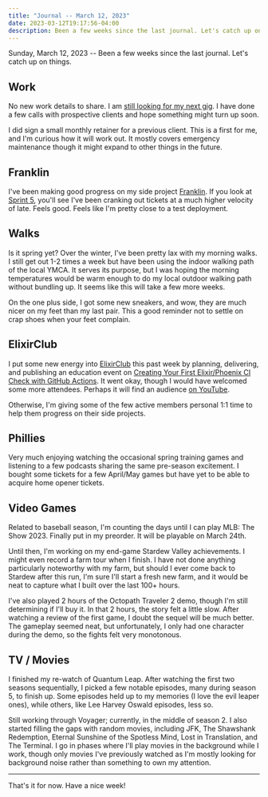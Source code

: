 ```yaml
---
title: "Journal -- March 12, 2023"
date: 2023-03-12T19:17:56-04:00
description: Been a few weeks since the last journal. Let's catch up on things.
---
```


Sunday, March 12, 2023 -- Been a few weeks since the last journal. Let's catch up on things.

## Work

No new work details to share. I am [still looking for my next gig](/posts/2023/2/elixir-consulting-availability/). I have done a few calls with prospective clients and hope something might turn up soon.

I did sign a small monthly retainer for a previous client. This is a first for me, and I'm curious how it will work out. It mostly covers emergency maintenance though it might expand to other things in the future.

## Franklin

I've been making good progress on my side project [Franklin](https://github.com/zorn/franklin). If you look at [Sprint 5](https://github.com/users/zorn/projects/1/views/10), you'll see I've been cranking out tickets at a much higher velocity of late. Feels good. Feels like I'm pretty close to a test deployment. 

## Walks

Is it spring yet? Over the winter, I've been pretty lax with my morning walks. I still get out 1-2 times a week but have been using the indoor walking path of the local YMCA. It serves its purpose, but I was hoping the morning temperatures would be warm enough to do my local outdoor walking path without bundling up. It seems like this will take a few more weeks. 

On the one plus side, I got some new sneakers, and wow, they are much nicer on my feet than my last pair. This a good reminder not to settle on crap shoes when your feet complain.

## ElixirClub

I put some new energy into [ElixirClub](https://www.elixirclub.org) this past week by planning, delivering, and publishing an education event on [Creating Your First Elixir/Phoenix CI Check with GitHub Actions](https://www.elixirclub.org/c/recorded-presentations/github-actions). It went okay, though I would have welcomed some more attendees. Perhaps it will find an audience [on YouTube](https://www.youtube.com/watch?v=wF3llh4VLlQ).

Otherwise, I'm giving some of the few active members personal 1:1 time to help them progress on their side projects.

## Phillies

Very much enjoying watching the occasional spring training games and listening to a few podcasts sharing the same pre-season excitement. I bought some tickets for a few April/May games but have yet to be able to acquire home opener tickets.

## Video Games

Related to baseball season, I'm counting the days until I can play MLB: The Show 2023. Finally put in my preorder. It will be playable on March 24th.

Until then, I'm working on my end-game Stardew Valley achievements. I might even record a farm tour when I finish. I have not done anything particularly noteworthy with my farm, but should I ever come back to Stardew after this run, I'm sure I'll start a fresh new farm, and it would be neat to capture what I built over the last 100+ hours.

I've also played 2 hours of the Octopath Traveler 2 demo, though I'm still determining if I'll buy it. In that 2 hours, the story felt a little slow. After watching a review of the first game, I doubt the sequel will be much better. The gameplay seemed neat, but unfortunately, I only had one character during the demo, so the fights felt very monotonous.

## TV / Movies

I finished my re-watch of Quantum Leap. After watching the first two seasons sequentially, I picked a few notable episodes, many during season 5, to finish up. Some episodes held up to my memories (I love the evil leaper ones), while others, like Lee Harvey Oswald episodes, less so.

Still working through Voyager; currently, in the middle of season 2. I also started filling the gaps with random movies, including JFK, The Shawshank Redemption, Eternal Sunshine of the Spotless Mind, Lost in Translation, and The Terminal. I go in phases where I'll play movies in the background while I work, though only movies I've previously watched as I'm mostly looking for background noise rather than something to own my attention.

***

That's it for now. Have a nice week!
